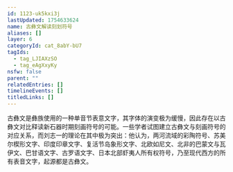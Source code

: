 ```yaml
---
id: 1123-uk5kxi3j
lastUpdated: 1754633624
name: 古彝文解读刻划符号
aliases: []
layer: 6
categoryId: cat_8abY-bU7
tagIds:
  - tag_LJIAXzSO
  - tag_eAgXxyKy
nsfw: false
parent: ""
relatedEntries: []
timelineEvents: []
titledLinks: []
---
```


古彝文是彝族使用的一种单音节表意文字，其字体的演变极为缓慢，因此存在以古彝文对比释读新石器时期刻画符号的可能。一些学者试图建立古彝文与刻画符号的对应关系，而刘志一的理论在其中极为突出：他认为，两河流域的彩陶符号、苏美尔楔形文字、印度印章文字、复活节岛象形文字、北欧如尼文、北非的巴蒙文与瓦伊文、巴甘语文字、古罗语文字、日本北部虾夷人所有权符号，乃至现代西方的所有表音文字，起源都是古彝文。